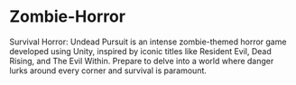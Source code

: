 # Zombie-Horror
Survival Horror: Undead Pursuit is an intense zombie-themed horror game developed using Unity, inspired by iconic titles like Resident Evil, Dead Rising, and The Evil Within. Prepare to delve into a world where danger lurks around every corner and survival is paramount.
